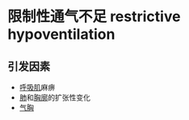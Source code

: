 # 限制性通气不足 restrictive hypoventilation

## 引发因素

- [呼吸肌](呼吸肌.md)麻痹
- [肺](肺.md)和[胸廓](胸廓.md)的扩张性变化
- [气胸](气胸.md)

